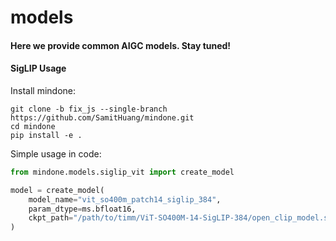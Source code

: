 # models
#### Here we provide common AIGC models. Stay tuned!


#### SigLIP Usage

Install mindone:

```
git clone -b fix_js --single-branch https://github.com/SamitHuang/mindone.git
cd mindone
pip install -e .

```

Simple usage in code:

```python
from mindone.models.siglip_vit import create_model

model = create_model(
    model_name="vit_so400m_patch14_siglip_384",
    param_dtype=ms.bfloat16,
    ckpt_path="/path/to/timm/ViT-SO400M-14-SigLIP-384/open_clip_model.safetensors",
)

```
